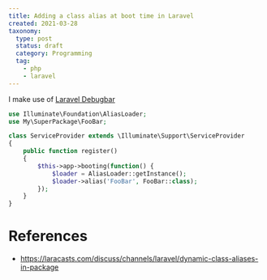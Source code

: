 ```yaml
---
title: Adding a class alias at boot time in Laravel
created: 2021-03-28
taxonomy:
  type: post
  status: draft
  category: Programming
  tag:
    - php
    - laravel
---
```


I make use of [Laravel Debugbar]()

```php
use Illuminate\Foundation\AliasLoader;
use My\SuperPackage\FooBar;

class ServiceProvider extends \Illuminate\Support\ServiceProvider
{
    public function register()
    {
        $this->app->booting(function() {
            $loader = AliasLoader::getInstance();
            $loader->alias('FooBar', FooBar::class);
        });
    }
}
```

# References
* https://laracasts.com/discuss/channels/laravel/dynamic-class-aliases-in-package
